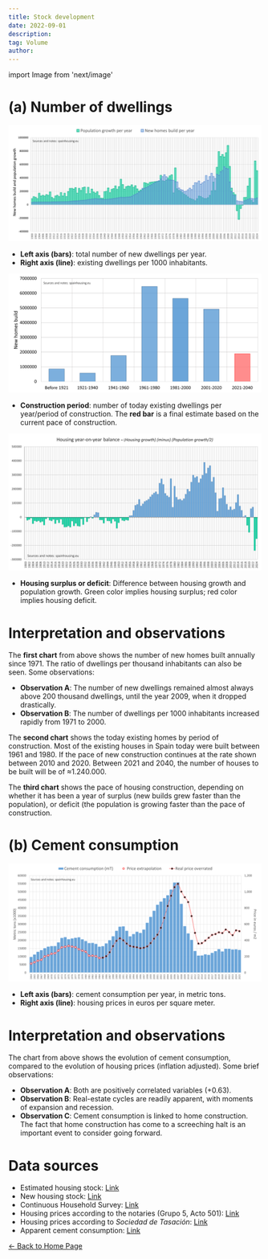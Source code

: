 ```yaml
---
title: Stock development
date: 2022-09-01
description:
tag: Volume
author:
---
```


import Image from 'next/image'

# (a) Number of dwellings

[![Número de viviendas](/images/stockyearly.png)](/images/stockyearly.png)

- **Left axis (bars)**: total number of new dwellings per year.
- **Right axis (line)**: existing dwellings per 1000 inhabitants.

[![Antiguedad de las viviendas](/images/stockperiods.png)](/images/stockperiods.png)

- **Construction period**: number of today existing dwellings per year/period of construction. The **red bar** is a final estimate based on the current pace of construction.

[![Estoc y balance de viviendas](/images/stockbalance.png)](/images/stockbalance.png)

- **Housing surplus or deficit**: Difference between housing growth and population growth. Green color implies housing surplus; red color implies housing deficit.

# Interpretation and observations

The **first chart** from above shows the number of new homes built annually since 1971. The ratio of dwellings per thousand inhabitants can also be seen. Some observations:

- **Observation A**: The number of new dwellings remained almost always above 200 thousand dwellings, until the year 2009, when it dropped drastically.
- **Observation B**: The number of dwellings per 1000 inhabitants increased rapidly from 1971 to 2000.

The **second chart** shows the today existing homes by period of construction. Most of the existing houses in Spain today were built between 1961 and 1980. If the pace of new construction continues at the rate shown between 2010 and 2020. Between 2021 and 2040, the number of houses to be built will be of ≈1.240.000.

The **third chart** shows the pace of housing construction, depending on whether it has been a year of surplus (new builds grew faster than the population), or deficit (the population is growing faster than the pace of construction.

# (b) Cement consumption

[![Consumo de cemento](/images/cement.png)](/images/cement.png)

- **Left axis (bars)**: cement consumption per year, in metric tons.
- **Right axis (line)**: housing prices in euros per square meter.

# Interpretation and observations

The chart from above shows the evolution of cement consumption, compared to the evolution of housing prices (inflation adjusted). Some brief observations:

- **Observation A**: Both are positively correlated variables (+0.63).
- **Observation B**: Real-estate cycles are readily apparent, with moments of expansion and recession.
- **Observation C**: Cement consumption is linked to home construction. The fact that home construction has come to a screeching halt is an important event to consider going forward.

# Data sources

- Estimated housing stock: [Link](https://apps.fomento.gob.es/BoletinOnline2/?nivel=2&orden=33000000)
- New housing stock: [Link](https://www.mitma.gob.es/informacion-para-el-ciudadano/informacion-estadistica/vivienda-y-actuaciones-urbanas/estadisticas/stock-de-vivienda-nueva/estadisticas-sobre-stock-de-vivienda-nueva)
- Continuous Household Survey: [Link](https://www.ine.es/dyngs/INEbase/en/operacion.htm?c=Estadistica_C&cid=1254736176952&menu=resultados&idp=1254735572981)
- Housing prices according to the notaries (Grupo 5, Acto 501): [Link](http://www.notariado.org/liferay/web/cien/estadisticas-al-completo)
- Housing prices according to _Sociedad de Tasación_: [Link](https://www.st-tasacion.es/informe-de-tendencias-digital/)
- Apparent cement consumption: [Link](https://tematicas.org/sintesis-economica/indicadores-de-produccion-y-demanda-nacional/consumo-aparente-de-cemento/)

<div class="meta-line"><a class="meta-back" href="/">← Back to Home Page</a></div>
